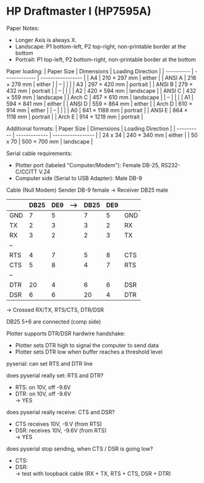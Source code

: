 # HP Draftmaster I (HP7595A)

Paper Notes:
* Longer Axis is always X.
* Landscape: P1 bottom-left, P2 top-right, non-printable border at the bottom
* Portrait:  P1 top-left, P2 bottom-right, non-printable border at the bottom

Paper loading:
| Paper Size | Dimensions    | Loading Direction |
| ---------- | ------------- | ----------------- |
| A4         | 210 × 297 mm  | either            |
| ANSI A     | 216 × 279 mm  | either            |
| –          |               |                   |
| A3         | 297 × 420 mm  | portrait          |
| ANSI B     | 279 × 432 mm  | portrait          |
| –          |               |                   |
| A2         | 420 × 594 mm  | landscape         |
| ANSI C     | 432 × 559 mm  | landscape         |
| Arch C     | 457 × 610 mm  | landscape         |
| –          |               |                   |
| A1         | 594 × 841 mm  | either            |
| ANSI D     | 559 × 864 mm  | either            |
| Arch D     | 610 × 914 mm  | either            |
| –          |               |                   |
| A0         | 841 × 1189 mm | portrait          |
| ANSI E     | 864 × 1118 mm | portrait          |
| Arch E     | 914 × 1219 mm | portrait          |

Additional formats:
| Paper Size | Dimensions    | Loading Direction |
| ---------- | ------------- | ----------------- |
| 24 x 34    | 240 × 340 mm  | either            |
| 50 x 70    | 500 × 700 mm  | landscape         |

Serial cable requirements:
* Plotter port (labeled "Computer/Modem"): Female DB-25, RS232-C/CCITT V.24 
* Computer side (Serial to USB Adapter): Male DB-9

Cable (Null Modem)
Sender DB-9 female  -> Receiver DB25 male

|     | DB25 | DE9 | –> | DB25 | DE9 |     |
| --- | ---- | --- | -- | ---- | --- | --- |
| GND |  7   |  5  |    |  7   |  5  | GND |
| TX  |  2   |  3  |    |  3   |  2  | RX  |
| RX  |  3   |  2  |    |  2   |  3  | TX  |
| –   |      |     |    |      |     |     |
| RTS |  4   |  7  |    |  5   |  8  | CTS |
| CTS |  5   |  8  |    |  4   |  7  | RTS |
| –   |      |     |    |      |     |     |
| DTR |  20  |  4  |    |  6   |  6  | DSR |
| DSR |  6   |  6  |    |  20  |  4  | DTR |

-> Crossed RX/TX, RTS/CTS, DTR/DSR

DB25 5+6 are connected (comp side)

Plotter supports DTR/DSR hardwire handshake:
* Plotter sets DTR high to signal the computer to send data
* Plotter sets DTR low when buffer reaches a threshold level

pyserial: can set RTS and DTR line

does pyserial really set: RTS and DTR?
* RTS: on 10V, off -9.6V
* DTR: on 10V, off -9.6V  
-> YES

does pyserial really receive: CTS and DSR?
* CTS receives 10V, -9.V (from RTS)
* DSR: receives 10V, -9.6V (from RTS)  
-> YES

does pyserial stop sending, when CTS / DSR is going low?
* CTS: 
* DSR:  
-> test with loopback cable (RX + TX, RTS + CTS, DSR + DTR)

